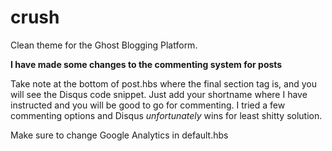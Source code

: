 crush
=====
Clean theme for the Ghost Blogging Platform.

**I have made some changes to the commenting system for posts**

Take note at the bottom of post.hbs where the final section tag is, and you will see the Disqus code snippet.  Just add your shortname where I have instructed and you will be good to go for commenting.  I tried a few commenting options and Disqus *unfortunately* wins for least shitty solution.

Make sure to change Google Analytics in default.hbs


